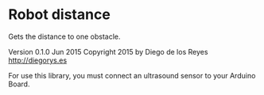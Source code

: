 Robot distance
============
Gets the distance to one obstacle.

Version 0.1.0 Jun 2015
Copyright 2015 by Diego de los Reyes http://diegorys.es

For use this library, you must connect an ultrasound sensor
to your Arduino Board.
